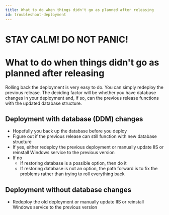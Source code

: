 ```yaml
---
title: What to do when things didn't go as planned after releasing
id: troubleshoot-deployment
---
```


# STAY CALM! DO NOT PANIC!

# What to do when things didn't go as planned after releasing

Rolling back the deployment is very easy to do.  You can simply redeploy the previous release.  The deciding factor will be whether you have database changes in your deployment and, if so, can the previous release functions with the updated database structure.

## Deployment with database (DDM) changes

- Hopefully you back up the database before you deploy
- Figure out if the previous release can still function with new database structure
- If yes, either redeploy the previous deployment or manually update IIS or reinstall Windows service to the previous version
- If no
  - If restoring database is a possible option, then do it
  - If restoring database is not an option, the path forward is to fix the problems rather than trying to roll everything back

## Deployment without database changes

- Redeploy the old deployment or manually update IIS or reinstall Windows service to the previous version 
